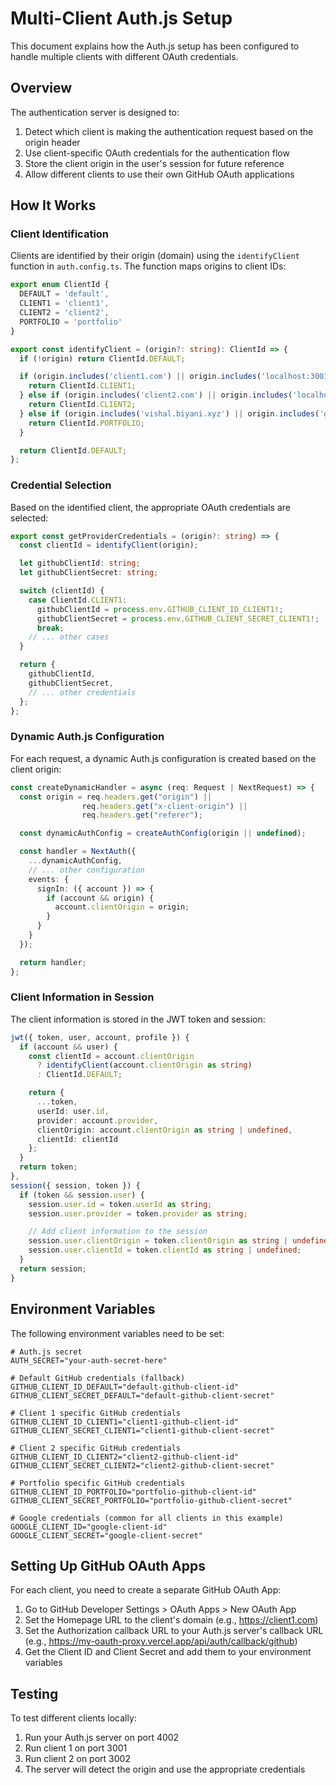 # Multi-Client Auth.js Setup

This document explains how the Auth.js setup has been configured to handle multiple clients with different OAuth credentials.

## Overview

The authentication server is designed to:

1. Detect which client is making the authentication request based on the origin header
2. Use client-specific OAuth credentials for the authentication flow
3. Store the client origin in the user's session for future reference
4. Allow different clients to use their own GitHub OAuth applications

## How It Works

### Client Identification

Clients are identified by their origin (domain) using the `identifyClient` function in `auth.config.ts`. The function maps origins to client IDs:

```typescript
export enum ClientId {
  DEFAULT = 'default',
  CLIENT1 = 'client1',
  CLIENT2 = 'client2',
  PORTFOLIO = 'portfolio'
}

export const identifyClient = (origin?: string): ClientId => {
  if (!origin) return ClientId.DEFAULT;

  if (origin.includes('client1.com') || origin.includes('localhost:3001')) {
    return ClientId.CLIENT1;
  } else if (origin.includes('client2.com') || origin.includes('localhost:3002')) {
    return ClientId.CLIENT2;
  } else if (origin.includes('vishal.biyani.xyz') || origin.includes('github.io')) {
    return ClientId.PORTFOLIO;
  }

  return ClientId.DEFAULT;
};
```

### Credential Selection

Based on the identified client, the appropriate OAuth credentials are selected:

```typescript
export const getProviderCredentials = (origin?: string) => {
  const clientId = identifyClient(origin);

  let githubClientId: string;
  let githubClientSecret: string;

  switch (clientId) {
    case ClientId.CLIENT1:
      githubClientId = process.env.GITHUB_CLIENT_ID_CLIENT1!;
      githubClientSecret = process.env.GITHUB_CLIENT_SECRET_CLIENT1!;
      break;
    // ... other cases
  }

  return {
    githubClientId,
    githubClientSecret,
    // ... other credentials
  };
};
```

### Dynamic Auth.js Configuration

For each request, a dynamic Auth.js configuration is created based on the client origin:

```typescript
const createDynamicHandler = async (req: Request | NextRequest) => {
  const origin = req.headers.get("origin") ||
                req.headers.get("x-client-origin") ||
                req.headers.get("referer");

  const dynamicAuthConfig = createAuthConfig(origin || undefined);

  const handler = NextAuth({
    ...dynamicAuthConfig,
    // ... other configuration
    events: {
      signIn: ({ account }) => {
        if (account && origin) {
          account.clientOrigin = origin;
        }
      }
    }
  });

  return handler;
};
```

### Client Information in Session

The client information is stored in the JWT token and session:

```typescript
jwt({ token, user, account, profile }) {
  if (account && user) {
    const clientId = account.clientOrigin
      ? identifyClient(account.clientOrigin as string)
      : ClientId.DEFAULT;

    return {
      ...token,
      userId: user.id,
      provider: account.provider,
      clientOrigin: account.clientOrigin as string | undefined,
      clientId: clientId
    };
  }
  return token;
},
session({ session, token }) {
  if (token && session.user) {
    session.user.id = token.userId as string;
    session.user.provider = token.provider as string;

    // Add client information to the session
    session.user.clientOrigin = token.clientOrigin as string | undefined;
    session.user.clientId = token.clientId as string | undefined;
  }
  return session;
}
```

## Environment Variables

The following environment variables need to be set:

```
# Auth.js secret
AUTH_SECRET="your-auth-secret-here"

# Default GitHub credentials (fallback)
GITHUB_CLIENT_ID_DEFAULT="default-github-client-id"
GITHUB_CLIENT_SECRET_DEFAULT="default-github-client-secret"

# Client 1 specific GitHub credentials
GITHUB_CLIENT_ID_CLIENT1="client1-github-client-id"
GITHUB_CLIENT_SECRET_CLIENT1="client1-github-client-secret"

# Client 2 specific GitHub credentials
GITHUB_CLIENT_ID_CLIENT2="client2-github-client-id"
GITHUB_CLIENT_SECRET_CLIENT2="client2-github-client-secret"

# Portfolio specific GitHub credentials
GITHUB_CLIENT_ID_PORTFOLIO="portfolio-github-client-id"
GITHUB_CLIENT_SECRET_PORTFOLIO="portfolio-github-client-secret"

# Google credentials (common for all clients in this example)
GOOGLE_CLIENT_ID="google-client-id"
GOOGLE_CLIENT_SECRET="google-client-secret"
```

## Setting Up GitHub OAuth Apps

For each client, you need to create a separate GitHub OAuth App:

1. Go to GitHub Developer Settings > OAuth Apps > New OAuth App
2. Set the Homepage URL to the client's domain (e.g., https://client1.com)
3. Set the Authorization callback URL to your Auth.js server's callback URL (e.g., https://my-oauth-proxy.vercel.app/api/auth/callback/github)
4. Get the Client ID and Client Secret and add them to your environment variables

## Testing

To test different clients locally:

1. Run your Auth.js server on port 4002
2. Run client 1 on port 3001
3. Run client 2 on port 3002
4. The server will detect the origin and use the appropriate credentials
